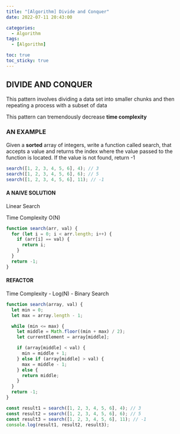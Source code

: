 ```yaml
---
title: "[Algorithm] Divide and Conquer"
date: 2022-07-11 20:43:00

categories:
  - Algorithm
tags:
  - [Algorithm]

toc: true
toc_sticky: true
---
```


## DIVIDE AND CONQUER

This pattern involves dividing a data set into smaller chunks and then repeating a process with a subset of data

This pattern can tremendously decrease **time complexity**

### AN EXAMPLE

Given a **sorted** array of integers, write a function called search, that accepts a value and returns the index where the value passed to the function is located. If the value is not found, return -1

```js
search([1, 2, 3, 4, 5, 6], 4); // 3
search([1, 2, 3, 4, 5, 6], 6); // 5
search([1, 2, 3, 4, 5, 6], 11); // -1
```

#### A NAIVE SOLUTION

Linear Search

Time Complexity O(N)

```js
function search(arr, val) {
  for (let i = 0; i < arr.length; i++) {
    if (arr[i] == val) {
      return i;
    }
  }
  return -1;
}
```

#### REFACTOR

Time Complexity - Log(N) - Binary Search

```js
function search(array, val) {
  let min = 0;
  let max = array.length - 1;

  while (min <= max) {
    let middle = Math.floor((min + max) / 2);
    let currentElement = array[middle];

    if (array[middle] < val) {
      min = middle + 1;
    } else if (array[middle] > val) {
      max = middle - 1;
    } else {
      return middle;
    }
  }
  return -1;
}

const result1 = search([1, 2, 3, 4, 5, 6], 4); // 3
const result2 = search([1, 2, 3, 4, 5, 6], 6); // 5
const result3 = search([1, 2, 3, 4, 5, 6], 11); // -1
console.log(result1, result2, result3);
```
